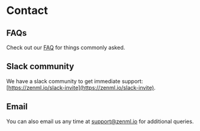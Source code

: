 # Contact

## FAQs

Check out our [FAQ]() for things commonly asked.

## Slack community

We have a slack community to get immediate support: [https://zenml.io/slack-invite](https://zenml.io/slack-invite).

## Email

You can also email us any time at [support@zenml.io](mailto:support@zenml.io) for additional queries.

